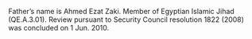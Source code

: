  Father’s name is Ahmed Ezat Zaki. Member of Egyptian Islamic Jihad 
(QE.A.3.01). Review pursuant to Security Council resolution 1822 (2008) was
concluded on 1 Jun. 2010. 
